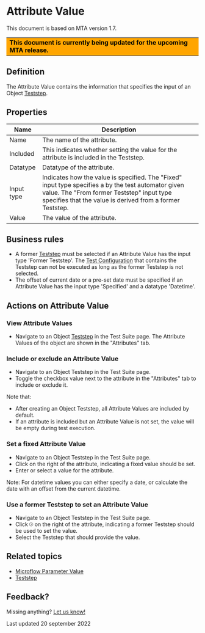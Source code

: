 # Attribute Value

This document is based on MTA version 1.7.

<table bgcolor="orange">
  <td width="25%">
    <font color="black"><b> This document is currently being updated for the upcoming MTA release. </b></font>
  </td>
</table>

## Definition

The Attribute Value contains the information that specifies the input of an Object [Teststep](teststep).

## Properties
| Name | Description |
| ----------- | ----------- |
| Name | The name of the attribute. |
| Included | This indicates whether setting the value for the attribute is included in the Teststep. |
| Datatype | Datatype of the attribute. |
| Input type | Indicates how the value is specified. The "Fixed" input type specifies a by the test automator given value. The "From former Teststep" input type specifies that the value is derived from a former Teststep. |
| Value | The value of the attribute. |

## Business rules

- A former [Teststep](teststep) must be selected if an Attribute Value has the input type 'Former Teststep'. The [Test Configuration](test-configuration) that contains the Teststep can not be executed as long as the former Teststep is not selected. 
- The offset of current date or a pre-set date must be specified if an Attribute Value has the input type 'Specified' and a datatype 'Datetime'.

## Actions on Attribute Value

### View Attribute Values
- Navigate to an Object [Teststep](teststep) in the Test Suite page. The Attribute Values of the object are shown in the "Attributes" tab.

### Include or exclude an Attribute Value
- Navigate to an Object Teststep in the Test Suite page.
- Toggle the checkbox value next to the attribute in the "Attributes" tab to include or exclude it.

Note that: 
- After creating an Object Teststep, all Attribute Values are included by default.
- If an attribute is included but an Attribute Value is not set, the value will be empty during test execution.

### Set a fixed Attribute Value 
- Navigate to an Object Teststep in the Test Suite page.
- Click <i class="fas fa-keyboard"></i> on the right of the attribute, indicating a fixed value should be set.
- Enter or select a value for the attribute.

Note: For datetime values you can either specify a date, or calculate the date with an offset from the current datetime.

### Use a former Teststep to set an Attribute Value
- Navigate to an Object Teststep in the Test Suite page.
- Click <svg role="img" viewBox="0 0 512 512" width="2%" height="2%" xmlns="http://www.w3.org/2000/svg"><path fill="currentColor" d="M235.3 132.7c-6.25-6.25-16.38-6.25-22.62 0s-6.25 16.38 0 22.62L313.4 256l-100.7 100.7c-6.25 6.25-6.25 16.38 0 22.62s16.38 6.25 22.62 0l112-112C350.4 264.2 352 260.1 352 256s-1.562-8.188-4.688-11.31L235.3 132.7zM256 0C114.6 0 0 114.6 0 256s114.6 256 256 256s256-114.6 256-256S397.4 0 256 0zM256 480c-123.5 0-224-100.5-224-224s100.5-224 224-224s224 100.5 224 224S379.5 480 256 480z" class=""></path></svg> on the right of the attribute, indicating a former Teststep should be used to set the value.
- Select the Teststep that should provide the value.

## Related topics
- [Microflow Parameter Value](microflow-parameter-value)
- [Teststep](teststep)

## Feedback?
Missing anything? [Let us know!](mailto:support@menditect.com)

Last updated 20 september 2022